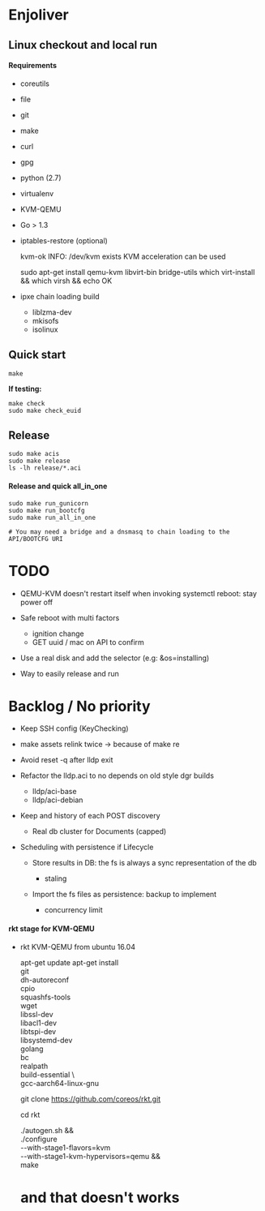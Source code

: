 # Enjoliver

## Linux checkout and local run

#### Requirements

* coreutils
* file
* git
* make
* curl
* gpg
* python (2.7)
* virtualenv
* KVM-QEMU
* Go > 1.3
* iptables-restore (optional)


    kvm-ok 
    INFO: /dev/kvm exists
    KVM acceleration can be used
    
    sudo apt-get install qemu-kvm libvirt-bin bridge-utils
    which virt-install && which virsh && echo OK
    
* ipxe chain loading build
    * liblzma-dev 
    * mkisofs 
    * isolinux    


## Quick start

    make   

**If testing:**

    make check
    sudo make check_euid


## Release

    sudo make acis
    sudo make release
    ls -lh release/*.aci
    
#### Release and quick all_in_one

    sudo make run_gunicorn
    sudo make run_bootcfg
    sudo make run_all_in_one
    
    # You may need a bridge and a dnsmasq to chain loading to the API/BOOTCFG URI

# TODO

* QEMU-KVM doesn't restart itself when invoking systemctl reboot: stay power off 

* Safe reboot with multi factors
    * ignition change
    * GET uuid / mac on API to confirm
    
* Use a real disk and add the selector (e.g: &os=installing)

* Way to easily release and run
    
####     
    
    
# Backlog / No priority   

* Keep SSH config (KeyChecking)

* make assets relink twice -> because of make re 

* Avoid reset -q after lldp exit

* Refactor the lldp.aci to no depends on old style dgr builds
    * lldp/aci-base
    * lldp/aci-debian

* Keep and history of each POST discovery
    * Real db cluster for Documents (capped)

* Scheduling with persistence if Lifecycle
    * Store results in DB: the fs is always a sync representation of the db
        * staling

    * Import the fs files as persistence: backup to implement
        * concurrency limit
    

#### rkt stage for KVM-QEMU

* rkt KVM-QEMU from ubuntu 16.04 
    
    
    apt-get update
    apt-get install \
        git \
        dh-autoreconf \
        cpio \
        squashfs-tools \
        wget \
        libssl-dev \
        libacl1-dev \
        libtspi-dev \
        libsystemd-dev \
        golang \
        bc \
        realpath \
        build-essential \    
        gcc-aarch64-linux-gnu
    
    git clone https://github.com/coreos/rkt.git
     
    cd rkt
    
    ./autogen.sh && \
        ./configure \
            --with-stage1-flavors=kvm \
            --with-stage1-kvm-hypervisors=qemu && \
        make    
    # and that doesn't works    